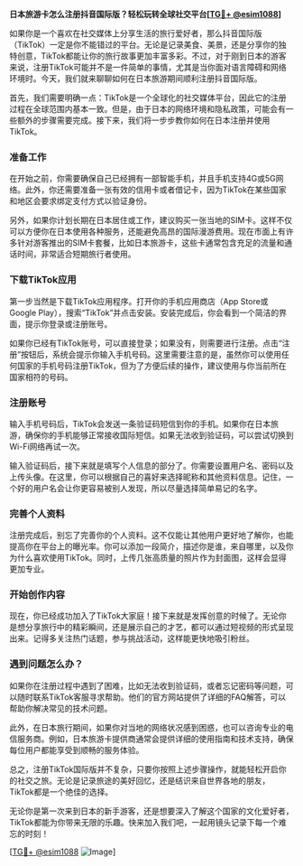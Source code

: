 **日本旅游卡怎么注册抖音国际版？轻松玩转全球社交平台[[TG💪+ @esim1088](https://t.me/s/esim1088)]**

如果你是一个喜欢在社交媒体上分享生活的旅行爱好者，那么抖音国际版（TikTok）一定是你不能错过的平台。无论是记录美食、美景，还是分享你的独特创意，TikTok都能让你的旅行故事更加丰富多彩。不过，对于刚到日本的游客来说，注册TikTok可能并不是一件简单的事情，尤其是当你面对语言障碍和网络环境时。今天，我们就来聊聊如何在日本旅游期间顺利注册抖音国际版。

首先，我们需要明确一点：TikTok是一个全球化的社交媒体平台，因此它的注册过程在全球范围内基本一致。但是，由于日本的网络环境和隐私政策，可能会有一些额外的步骤需要完成。接下来，我们将一步步教你如何在日本注册并使用TikTok。

### 准备工作

在开始之前，你需要确保自己已经拥有一部智能手机，并且手机支持4G或5G网络。此外，你还需要准备一张有效的信用卡或者借记卡，因为TikTok在某些国家和地区会要求绑定支付方式以验证身份。

另外，如果你计划长期在日本居住或工作，建议购买一张当地的SIM卡。这样不仅可以方便你在日本使用各种服务，还能避免高昂的国际漫游费用。现在市面上有许多针对游客推出的SIM卡套餐，比如日本旅游卡，这些卡通常包含充足的流量和通话时间，非常适合短期旅行者使用。

### 下载TikTok应用

第一步当然是下载TikTok应用程序。打开你的手机应用商店（App Store或Google Play），搜索“TikTok”并点击安装。安装完成后，你会看到一个简洁的界面，提示你登录或注册账号。

如果你已经有TikTok账号，可以直接登录；如果没有，则需要进行注册。点击“注册”按钮后，系统会提示你输入手机号码。这里需要注意的是，虽然你可以使用任何国家的手机号码注册TikTok，但为了方便后续的操作，建议使用与你当前所在国家相符的号码。

### 注册账号

输入手机号码后，TikTok会发送一条验证码短信到你的手机。如果你在日本旅游，确保你的手机能够正常接收国际短信。如果无法收到验证码，可以尝试切换到Wi-Fi网络再试一次。

输入验证码后，接下来就是填写个人信息的部分了。你需要设置用户名、密码以及上传头像。在这里，你可以根据自己的喜好来选择昵称和其他资料信息。记住，一个好的用户名会让你更容易被别人发现，所以尽量选择简单易记的名字。

### 完善个人资料

注册完成后，别忘了完善你的个人资料。这不仅能让其他用户更好地了解你，也能提高你在平台上的曝光率。你可以添加一段简介，描述你是谁，来自哪里，以及你为什么喜欢使用TikTok。同时，上传几张高质量的照片作为封面图，这样会显得更加专业。

### 开始创作内容

现在，你已经成功加入了TikTok大家庭！接下来就是发挥创意的时候了。无论你是想分享旅行中的精彩瞬间，还是展示自己的才艺，都可以通过短视频的形式呈现出来。记得多关注热门话题，参与挑战活动，这样能更快地吸引粉丝。

### 遇到问题怎么办？

如果你在注册过程中遇到了困难，比如无法收到验证码，或者忘记密码等问题，可以随时联系TikTok客服寻求帮助。他们的官方网站提供了详细的FAQ解答，可以帮助你解决常见的技术问题。

此外，在日本旅行期间，如果你对当地的网络状况感到困惑，也可以咨询专业的电信服务商。例如，日本旅游卡提供商通常会提供详细的使用指南和技术支持，确保每位用户都能享受到顺畅的服务体验。

总之，注册TikTok国际版并不复杂，只要你按照上述步骤操作，就能轻松开启你的社交之旅。无论是记录旅途的美好回忆，还是结识来自世界各地的朋友，TikTok都是一个绝佳的选择。

无论你是第一次来到日本的新手游客，还是想要深入了解这个国家的文化爱好者，TikTok都能为你带来无限的乐趣。快来加入我们吧，一起用镜头记录下每一个难忘的时刻！

[[TG💪+ @esim1088](https://t.me/s/esim1088) ![Image](https://i.postimg.cc/4NQfJmqS/Snipaste-2025-05-13-00-14-12.png)]